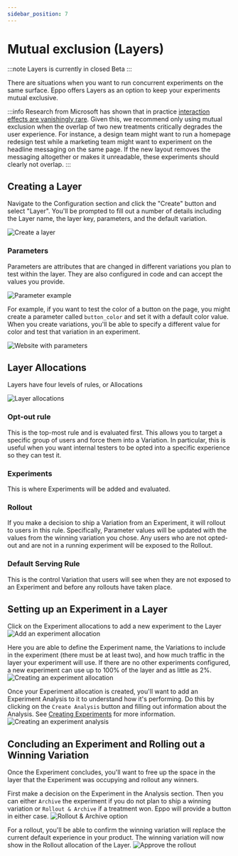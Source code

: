 ```yaml
---
sidebar_position: 7
---
```


# Mutual exclusion (Layers)
:::note
Layers is currently in closed Beta
:::

There are situations when you want to run concurrent experiments on the same surface. Eppo offers Layers as an option to keep your experiments mutual exclusive.

:::info
Research from Microsoft has shown that in practice [interaction effects are vanishingly rare](https://www.microsoft.com/en-us/research/group/experimentation-platform-exp/articles/a-b-interactions-a-call-to-relax/). Given this, we recommend only using mutual exclusion when the overlap of two new treatments critically degrades the user experience. For instance, a design team might want to run a homepage redesign test while a marketing team might want to experiment on the headline messaging on the same page. If the new layout removes the messaging altogether or makes it unreadable, these experiments should clearly not overlap.
:::

## Creating a Layer

Navigate to the Configuration section and click the "Create" button and select "Layer". You'll be prompted to fill out a number of details including the Layer name, the layer key, parameters, and the default variation.

![Create a layer](/img/feature-flagging/create-layer.png)

### Parameters
Parameters are attributes that are changed in different variations you plan to test within the layer. They are also configured in code and can accept the values you provide.

![Parameter example](/img/feature-flagging/parameter-example.jpg)

For example, if you want to test the color of a button on the page, you might create a parameter called `button_color` and set it with a default color value. When you create variations, you'll be able to specify a different value for color and test that variation in an experiment.

![Website with parameters](/img/feature-flagging/website-example.png)

## Layer Allocations
Layers have four levels of rules, or Allocations

![Layer allocations](/img/feature-flagging/layer-allocations.png)

### Opt-out rule
This is the top-most rule and is evaluated first. This allows you to target a specific group of users and force them into a Variation. In particular, this is useful when you want internal testers to be opted into a specific experience so they can test it.

### Experiments
This is where Experiments will be added and evaluated.

### Rollout
If you make a decision to ship a Variation from an Experiment, it will rollout to users in this rule. Specifically, Parameter values will be updated with the values from the winning variation you chose. Any users who are not opted-out and are not in a running experiment will be exposed to the Rollout.

### Default Serving Rule
This is the control Variation that users will see when they are not exposed to an Experiment and before any rollouts have taken place. 

## Setting up an Experiment in a Layer

Click on the Experiment allocations to add a new experiment to the Layer
![Add an experiment allocation](/img/feature-flagging/layer-add-experiment.png)

Here you are able to define the Experiment name, the Variations to include in the experiment (there must be at least two), and how much traffic in the layer your experiment will use. If there are no other experiments configured, a new experiment can use up to 100% of the layer and as little as 2%.
![Creating an experiment allocation](/img/feature-flagging/layer-create-allocation.png)

Once your Experiment allocation is created, you'll want to add an Experiment Analysis to it to understand how it's performing. Do this by clicking on the `Create Analysis` button and filling out information about the Analysis. See [Creating Experiments](/experiment-analysis/configuration) for more information.
![Creating an experiment analysis](/img/feature-flagging/layer-experiment-analysis.png)

## Concluding an Experiment and Rolling out a Winning Variation
Once the Experiment concludes, you'll want to free up the space in the layer that the Experiment was occupying and rollout any winners.

First make a decision on the Experiment in the Analysis section. Then you can either `Archive` the experiment if you do not plan to ship a winning variation or `Rollout & Archive` if a treatment won. Eppo will provide a button in either case.
![Rollout & Archive option](/img/feature-flagging/layer-rollout.png)

For a rollout, you'll be able to confirm the winning variation will replace the current default experience in your product. The winning variation will now show in the Rollout allocation of the Layer.
![Approve the rollout](/img/feature-flagging/layer-rollout-confirmation.png)